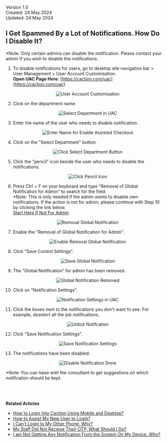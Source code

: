 Version 1.0<br>
Created: 24 May 2024<br>
Updated: 24 May 2024<br>
## I Get Spammed By a Lot of Notifications. How Do I Disable It?

*Note: Only certain admins can disable the notification. Please contact your admin if you wish to disable the notifications.<br>

  1. To disable notifications for users, go to desktop site navigation bar > User Management > User Account Customisation.<br>
     **Open UAC Page Here:** [https://caction.com/uac](https://caction.com/uac)<br>
     
     <p align="center">
       <img src="img/User_Account_Customisation.png" alt="User Account Customisation">
     </p>
     
  2. Click on the department name.<br>
  
     <p align="center">
       <img src="img/Select_Department_In_UAC.png" alt="Select Department in UAC">
     </p>
     
  3. Enter the name of the user who needs to disable notification.<br>

     <p align="center">
       <img src="img/Enter_Name_For_Enable_Assisted_Checkout.png" alt="Enter Name for Enable Assisted Checkout">
     </p>
  
  4. Click on the "Select Department" button.<br>

     <p align="center">
       <img src="img/Click_Select_Department_Button.png" alt="Click Select Department Button">
     </p>

  5. Click the "pencil" icon beside the user who needs to disable the notifications.<br>

     <p align="center">
        <img src="img/Click_Pencil_Icon.png" alt="Click Pencil Icon">
     </p>

  6. Press Ctrl + F on your keyboard and type “Removal of Global Notification for Admin” to search for the field.<br>
     *Note: This is only needed if the admin wants to disable own notifications. If the action is not for admin, please continue with Step 10 by clicking the link below.<br>
     [Start Here If Not For Admin](#section1)

     <p align="center">
       <img src="img/Removal_Global_Notification.png" alt="Removal Global Notification">
     </p>
  
  7. Enable the "Removal of Global Notification for Admin".<br>

     <p align="center">
       <img src="img/Enable_Removal_Global_Notification.png" alt="Enable Removal Global Notification">
     </p>

  8. Click "Save Control Settings".<br>

     <p align="center">
       <img src="img/Save_Global_Notification.png" alt="Save Global Notification">
     </p>

  9. The "Global Notification" for admin has been removed.<br>

     <p align="center">
       <img src="img/Global_Notification_Removed.png" alt="Global Notification Removed">
      </p>
      
     <a id="section1"></a>
  10. Click on "Notification Settings".<br>

      <p align="center">
        <img src="img/Notification_Settings_in_UAC.png" alt="Notification Settings in UAC">
      </p>

  11. Click the boxes next to the notifications you don't want to see. For example, deselect all the job notifications..<br>

      <p align="center">
        <img src="img/Untick_Notification.png" alt="Untick Notifcation">
      </p>

  12. Click "Save Notification Settings".<br>

      <p align="center">
        <img src="img/Save_Notification_Settings.png" alt="Save Notification Settings">
      </p>

  13. The notifications have been disabled.<br>

      <p align="center">
        <img src="img/Disable_Notification_Done.png" alt="Disable Notification Done">
      </p>

  *Note: You can liaise with the consultant to get suggestions on which notification should be kept.<br>
<br><br><br>

**Related Articles**<br>
- [How to Login Into Caction Using Mobile and Desktop?](Login.md)
- [How to Assist My New User to Login?](New_User_Login.md)
- [I Can't Login to My Other Phone. Why?](IMEI.md)
- [My Staff Did Not Receive Their OTP. What Should I Do?](Not_Receiving_OTP.md)
- [I am Not Getting Any Notification From the System On My Device. Why?](Not_Getting_Notification.md)

<!-- [Link Text](https://salesconnection.github.io/Sales-Connection-Support/Disable_Notification.html) -->
